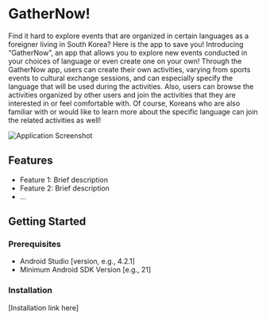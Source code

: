 # GatherNow!

Find it hard to explore events that are organized in certain languages as a foreigner living in South Korea? Here is the app to save you! Introducing “GatherNow”, an app that allows you to explore new events conducted in your choices of language or even create one on your own! Through the GatherNow app, users can create their own activities, varying from sports events to cultural exchange sessions, and can especially specify the language that will be used during the activities. Also, users can browse the activities organized by other users and join the activities that they are interested in or feel comfortable with. Of course, Koreans who are also familiar with or would like to learn more about the specific language can join the related activities as well! 

![Application Screenshot](path_to_screenshot.png)

## Features

- Feature 1: Brief description
- Feature 2: Brief description
- ...

## Getting Started

### Prerequisites

- Android Studio [version, e.g., 4.2.1]
- Minimum Android SDK Version [e.g., 21]

### Installation

[Installation link here]
